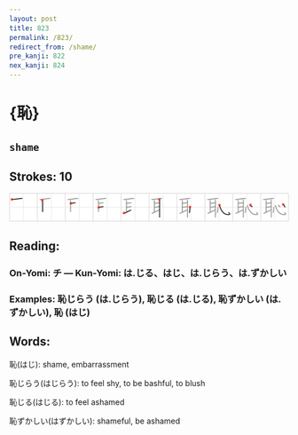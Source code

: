 ```yaml
---
layout: post
title: 823
permalink: /823/
redirect_from: /shame/
pre_kanji: 822
nex_kanji: 824
---
```


# {恥}

## `shame`

## Strokes: 10

<div class="stroke"><img src="../images/E681A5.png" /></div>

## Reading:

### On-Yomi: チ &mdash; Kun-Yomi: は.じる、はじ、は.じらう、は.ずかしい

### Examples: 恥じらう (は.じらう), 恥じる (は.じる), 恥ずかしい (は.ずかしい), 恥 (はじ)

## Words:

恥(はじ): shame, embarrassment

恥じらう(はじらう): to feel shy, to be bashful, to blush

恥じる(はじる): to feel ashamed

恥ずかしい(はずかしい): shameful, be ashamed
